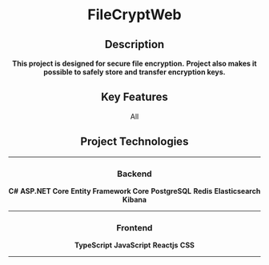 <div align="center">

# FileCryptWeb

## Description
**This project is designed for secure file encryption.**
**Project also makes it possible to safely store and transfer encryption keys.**

## Key Features
All

## Project Technologies

---
### Backend
**C#**
**ASP.NET Core**
**Entity Framework Core**
**PostgreSQL**
**Redis**
**Elasticsearch**
**Kibana**

---
### Frontend
**TypeScript**
**JavaScript**
**Reactjs**
**CSS**

---

</div>
